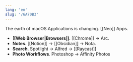 ```yaml
---
lang: 'en'
slug: '/6A70B3'
---
```


The earth of macOS Applications is changing. [[Neo]] Apps.

- **[[Web Browser|Browsers]]**. [[Chrome]] → Arc.
- **Notes**. [[Notion]] → [[Obsidian]] → Nota.
- **Search**. Spotlight → Alfred → [[Raycast]]
- **Photo Workflows**. Photoshop → Affinity Photos
